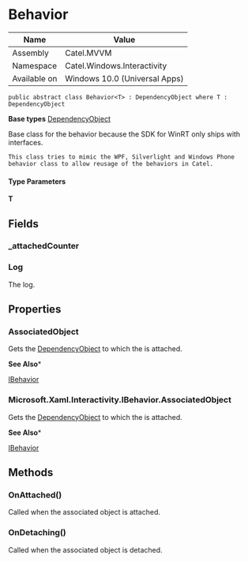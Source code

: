 

# Behavior

Name|Value
---|---
Assembly|Catel.MVVM
Namespace|Catel.Windows.Interactivity
Available on|Windows 10.0 (Universal Apps)

```
public abstract class Behavior<T> : DependencyObject where T : DependencyObject 
```

**Base types**
[DependencyObject]()


Base class for the behavior because the SDK for WinRT only ships with interfaces.
    


    This class tries to mimic the WPF, Silverlight and Windows Phone behavior class to allow reusage of the behaviors in Catel.

#### Type Parameters

**T**



## Fields

### _attachedCounter

### Log

The log.



## Properties

### AssociatedObject

Gets the [DependencyObject](#) to which the  is attached.

**See Also***

[IBehavior](#)



### Microsoft.Xaml.Interactivity.IBehavior.AssociatedObject

Gets the [DependencyObject](#) to which the  is attached.

**See Also***

[IBehavior](#)



## Methods

### OnAttached()

Called when the associated object is attached.



### OnDetaching()

Called when the associated object is detached.




